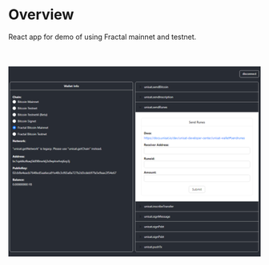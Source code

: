 # Overview

React app for demo of using Fractal mainnet and testnet.<br/>
<br/><br/><br/>
<img src = "public/screen.png"></img>
